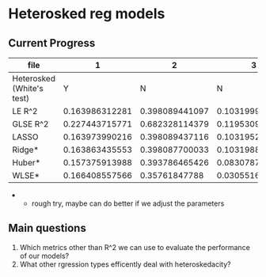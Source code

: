 # Heterosked reg models

## Current Progress

| file                      | 1              | 2              | 3               | 4                | 5              |
| ------------------------- | -------------- | -------------- | --------------- | ---------------- | -------------- |
| Heterosked (White's test) | Y              | N              | N               | Y                | Y              |
| LE R^2                    | 0.163986312281 | 0.398089441097 | 0.1031999573    | 0.027594735935   | 0.28057579266  |
| GLSE R^2                  | 0.227443715771 | 0.682328114379 | 0.119530914514  | 0.974586224299   | 0.71159278082  |
| LASSO                     | 0.163973990216 | 0.398089437116 | 0.103195243847  | 0.0275947356591  | 0.280575789854 |
| Ridge*                    | 0.163863435553 | 0.398087700033 | 0.103198862016  | 0.0267030878068  | 0.280516513454 |
| Huber*                    | 0.157375913988 | 0.393786465426 | 0.0830787080623 | 0.00603328964472 | 0.258185671467 |
| WLSE*                     | 0.166408557566 | 0.35761847788  | 0.0305516704417 | 0.834229243125   | 0.438599268994 |

* - rough try, maybe can do better if we adjust the parameters

## Main questions
1. Which metrics other than R^2 we can use to evaluate the performance of our models?
2. What other rgression types efficently deal with heteroskedacity?
